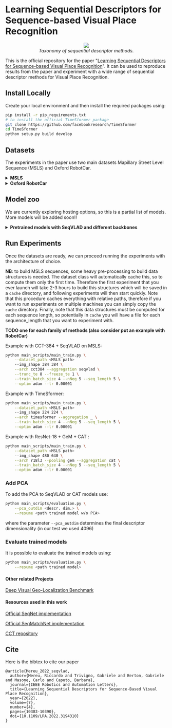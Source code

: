 
# Learning Sequential Descriptors for Sequence-based Visual Place Recognition

<p align="center">
  <img src="./assets/fams.png">
    <br/><em>Taxonomy of sequential descriptor methods.</em>
</p>

This is the official repository for the paper "[Learning Sequential Descriptors for Sequence-based Visual Place Recognition](https://arxiv.org/abs/2207.03868)".
It can be used to reproduce results from the paper and experiment with a wide range of sequential descriptor methods for Visual Place Recognition. 



## Install Locally
Create your local environment and then install the required packages using:
``` bash
pip install -r pip_requirements.txt
# to install the official TimeSformer package
git clone https://github.com/facebookresearch/TimeSformer
cd TimeSformer  
python setup.py build develop
```
## Datasets
The experiments in the paper use two main datasets Mapillary Street Level Sequence (MSLS) and Oxford RobotCar.
<details>
  <summary><b>MSLS</b></summary></br>
Download the dataset from <a href="https://github.com/mapillary/mapillary_sls">here</a> and then reformat the file using:

``` bash
python main_scripts/msls/1_reformat_mapillary.py  original_MSLS/folder/path destination/folder/path
python main_scripts/msls/2_reformat_testset_msls.py  reformatted/MSLS/path
```

</details>

<details>
  <summary><b>Oxford RobotCar</b></summary></br>
In our experiments, we used the following laps of Oxford RobotCar as train/validation/test sets:

*  Train set: 
	* queries:   lap 2014-12-17-18-18-43 (winter night, rain);
	* database: lap  2014-12-16-09-14-09 (winter day, sun);
*  Validation set:
	* queries:  lap 2015-02-03-08-45-10 (winter day, snow);
	* database: lap 2015-11-13-10-28-08 (fall day, overcast).
*  Test set :
	* queries: lap  2014-12-16-18-44-24 (winter night); 
	* database: lap 2014-11-18-13-20-12 (fall day).

We provide the 2 pre-processed versions that we used in our experiments:
* Fixed-Space sampling, keeping one frame every 2 meters: [link](https://drive.google.com/file/d/17QGrkRN9tZ88eLld4ptY6hMZOEhkvjoS/view?usp=sharing)
* Fixed-Time sampling, keeping one frame every 3.6 seconds: [link](https://drive.google.com/file/d/1QlfV7fliuTl9AvHeuyjMLr4kV6BAJOfn/view?usp=sharing)

The first one is more consistent with the MSLS setup. For the second one, the choice of the 3.6 seconds threshold was made to keep a comparable number of images with the first version.

Alternatively, you can download the full,raw version of the dataset from the official website it and preprocess the dataset use the following commands:

``` bash 
python main_scripts/robotcar/1_downloader.py
python main_scripts/robotcar/2_untar.py
python main_scripts/robotcar/3_dataset_builder_all.py
python main_scripts/robotcar/4_reduce_density.py
python main_scripts/robotcar/5_format_tree.py
```
</details>

## Model zoo

We are currently exploring hosting options, so this is a partial list of models. More models will be added soon!!

<details>
    <summary><b>Pretrained models with SeqVLAD and different backbones</b></summary></br>
    Pretained networks employing different backbones.</br></br>
	<table>
		<tr>
			<th rowspan=2>Model</th>
			<th colspan="3">Training on MSLS, seq len 5</th>
	 	</tr>
	 	<tr>
	   		<td>MSLS (R@1)</td>
	   		<td>Download</td>
	 	</tr>
		<tr>
			<td>CCT384 + SeqVLAD</td>
			<td>89.6</td>
			<td><a href="https://drive.google.com/file/d/16n6CL2t-asQ_tf8x4ZyJT_Y4UQQedsxh/view?usp=sharing">[Link]</a></td>
	 	</tr>
	</table>
</details>

## Run Experiments
Once the datasets are ready, we can proceed running the experiments with the architecture of choice.

**NB**: to build MSLS sequences, some heavy pre-processing to build data structures is needed. The dataset class will automatically cache this,
so to compute them only the first time. Therefore the first experiment that you ever launch will take 2-3 hours to build this structures which will
be saved in a `cache` directory, and following experiments will then start quickly. Note that this procedure caches everything with relative paths,
therefore if you want to run experiments on multiple machines you can simply copy the `cache` directory.
Finally, note that this data structures must be computed for each sequence length, so potentially in `cache` you will have a file for each sequence_length
that you want to experiment with.

**TODO one for each family of methods (also consider put an example with RobotCar)**

Example with CCT-384 + SeqVLAD on MSLS:
``` bash 
python main_scripts/main_train.py \
	--dataset_path <MSLS path>
	--img_shape 384 384 \
	--arch cct384 --aggregation seqvlad \
	--trunc_te 8 --freeze_te 1 \
	--train_batch_size 4 --nNeg 5 --seq_length 5 \
	--optim adam --lr 0.00001
```

Example with TimeSformer:
``` bash 
python main_scripts/main_train.py \
	--dataset_path <MSLS path>
	--img_shape 224 224 \
	--arch timesformer --aggregation _ \
	--train_batch_size 4 --nNeg 5 --seq_length 5 \
	--optim adam --lr 0.00001
```

Example with ResNet-18 + GeM + CAT :
``` bash
python main_scripts/main_train.py \
	--dataset_path <MSLS path>
	--img_shape 480 640 \
	--arch r18l3 --pooling gem --aggregation cat \
	--train_batch_size 4 --nNeg 5 --seq_length 5 \
	--optim adam --lr 0.00001
```

### Add PCA
To add the PCA to SeqVLAD or CAT models use:
 
``` bash 
python main_scripts/evaluation.py \
	--pca_outdim <descr. dim.> \
	--resume <path trained model w/o PCA> 
```
where the parameter `--pca_outdim` determines the final descriptor dimensionality (in our test we used 4096)

### Evaluate trained models 
It is possible to evaluate the trained models using:
``` bash 
python main_scripts/evaluation.py \
	--resume <path trained model>
```

 
#### Other related Projects

[Deep Visual Geo-Localization Benchmark](https://github.com/gmberton/benchmarking_vg)

#### Resources used in this work
[Official SeqNet implementation](https://github.com/oravus/seqNet)

[Official SeqMatchNet implementation](https://github.com/oravus/SeqMatchNet)

[CCT repository](https://github.com/SHI-Labs/Compact-Transformers)


## Cite
Here is the bibtex to cite our paper
```
@article{Mereu_2022_seqvlad,
  author={Mereu, Riccardo and Trivigno, Gabriele and Berton, Gabriele and Masone, Carlo and Caputo, Barbara},
  journal={IEEE Robotics and Automation Letters},
  title={Learning Sequential Descriptors for Sequence-Based Visual Place Recognition}, 
  year={2022},
  volume={7},
  number={4},
  pages={10383-10390},
  doi={10.1109/LRA.2022.3194310}
}
```
